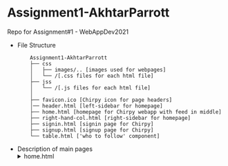 # Assignment1-AkhtarParrott
Repo for Assignment#1 - WebAppDev2021

- File Structure
    ```
        Assignment1-AkhtarParrott
        ├── css
        │   ├── images/.. [images used for webpages]
        │   └── /[.css files for each html file]
        ├── jss
        │   └── /[.js files for each html file]
        │   
        ├── favicon.ico [Chirpy icon for page headers]
        │── header.html [left-sidebar for homepage]
        ├── home.html [homepage for Chirpy webapp with feed in middle]
        ├── right-hand-col.html [right-sidebar for homepage]
        ├── signin.html [signin page for Chirpy]
        ├── signup.html [signup page for Chirpy]
        └── table.html ['who to follow' component]
    ```
- Description of main pages
    <details> 
    <summary>home.html </summary>
    This is the homepage the user will see once logged into the Chirpy webapp (our version of Twitter).
    It's basic structure is as follows:
    <br>
    Left sidebar which has links to       
    1. (Home)
    2. (#Explore)
    3. (Notifications)
    4. (Messages)
    5. (Bookmarks)
    6. (Profile)
    7. (Settings)
    8. (Chirp)
    </details>